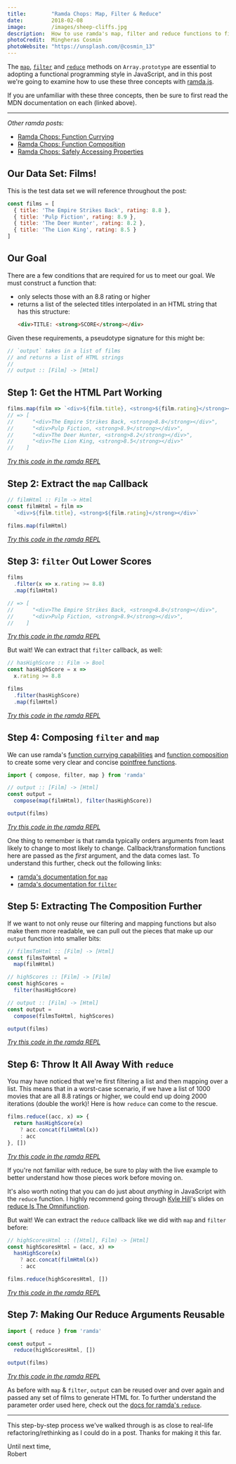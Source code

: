 ```yaml
---
title:        "Ramda Chops: Map, Filter & Reduce"
date:         2018-02-08
image:        /images/sheep-cliffs.jpg
description:  How to use ramda's map, filter and reduce functions to filter and transform a list of popular films.
photoCredit:  Mingheras Cosmin
photoWebsite: "https://unsplash.com/@cosmin_13"
---
```


The [`map`](https://developer.mozilla.org/en-US/docs/Web/JavaScript/Reference/Global_Objects/Array/map),
[`filter`](https://developer.mozilla.org/en-US/docs/Web/JavaScript/Reference/Global_Objects/Array/filter)
and [`reduce`](https://developer.mozilla.org/en-US/docs/Web/JavaScript/Reference/Global_Objects/Array/Reduce)
methods on `Array.prototype` are essential to adopting a functional programming
style in JavaScript, and in this post we're going to examine how to use these
three concepts with [ramda.js](http://ramdajs.com/).

If you are unfamiliar with these three concepts, then be sure to first read the
MDN documentation on each (linked above).

* * *

_Other ramda posts:_

* [Ramda Chops: Function Currying](/blog/ramda-chops-function-currying.html)
* [Ramda Chops: Function Composition](/blog/ramda-chops-function-composition.html)
* [Ramda Chops: Safely Accessing Properties](/blog/ramda-chops-safely-accessing-properties.html)

## Our Data Set: Films!
This is the test data set we will reference throughout the post:

```js
const films = [
  { title: 'The Empire Strikes Back', rating: 8.8 },
  { title: 'Pulp Fiction', rating: 8.9 },
  { title: 'The Deer Hunter', rating: 8.2 },
  { title: 'The Lion King', rating: 8.5 }
]
```

## Our Goal
There are a few conditions that are required for us to meet our goal. We must
construct a function that:
* only selects those with an 8.8 rating or higher
* returns a list of the selected titles interpolated in an HTML string that
  has this structure:
  ```html
  <div>TITLE: <strong>SCORE</strong></div>
  ```

Given these requirements, a pseudotype signature for this might be:

```js
// `output` takes in a list of films
// and returns a list of HTML strings
//
// output :: [Film] -> [Html]
```

## Step 1: Get the HTML Part Working
```js
films.map(film => `<div>${film.title}, <strong>${film.rating}</strong></div>`)
// => [
//      "<div>The Empire Strikes Back, <strong>8.8</strong></div>",
//      "<div>Pulp Fiction, <strong>8.9</strong></div>",
//      "<div>The Deer Hunter, <strong>8.2</strong></div>",
//      "<div>The Lion King, <strong>8.5</strong></div>"
//    ]
```
_[Try this code in the ramda REPL](https://goo.gl/mQmFBm)_

## Step 2: Extract the `map` Callback
```js
// filmHtml :: Film -> Html
const filmHtml = film =>
  `<div>${film.title}, <strong>${film.rating}</strong></div>`

films.map(filmHtml)
```
_[Try this code in the ramda REPL](https://goo.gl/C4a1kZ)_

## Step 3: `filter` Out Lower Scores
```js
films
  .filter(x => x.rating >= 8.8)
  .map(filmHtml)

// => [
//      "<div>The Empire Strikes Back, <strong>8.8</strong></div>",
//      "<div>Pulp Fiction, <strong>8.9</strong></div>",
//    ]
```
_[Try this code in the ramda REPL](https://goo.gl/yTxfKQ)_

But wait! We can extract that `filter` callback, as well:

```js
// hasHighScore :: Film -> Bool
const hasHighScore = x =>
  x.rating >= 8.8

films
  .filter(hasHighScore)
  .map(filmHtml)
```
_[Try this code in the ramda REPL](https://goo.gl/qG4kZ7)_

## Step 4: Composing `filter` and `map`
We can use ramda's [function currying
capabilities](/blog/ramda-chops-function-currying.html) and [function
composition](/blog/ramda-chops-function-composition.html) to create some very
clear and concise [pointfree functions](https://wiki.haskell.org/Pointfree).

```js
import { compose, filter, map } from 'ramda'

// output :: [Film] -> [Html]
const output =
  compose(map(filmHtml), filter(hasHighScore))

output(films)
```
_[Try this code in the ramda REPL](https://goo.gl/7VMNTV)_

One thing to remember is that ramda typically orders arguments from least likely
to change to most likely to change. Callback/transformation functions here are
passed as the _first_ argument, and the data comes last. To understand this
further, check out the following links:

* [ramda's documentation for `map`](http://ramdajs.com/docs/#map)
* [ramda's documentation for `filter`](http://ramdajs.com/docs/#filter)

## Step 5: Extracting The Composition Further
If we want to not only reuse our filtering and mapping functions but also make
them more readable, we can pull out the pieces that make up our `output`
function into smaller bits:

```js
// filmsToHtml :: [Film] -> [Html]
const filmsToHtml =
  map(filmHtml)

// highScores :: [Film] -> [Film]
const highScores =
  filter(hasHighScore)

// output :: [Film] -> [Html]
const output =
  compose(filmsToHtml, highScores)

output(films)
```
_[Try this code in the ramda REPL](https://goo.gl/dFXCEK)_

## Step 6: Throw It All Away With `reduce`
You may have noticed that we're first filtering a list and then mapping over a
list. This means that in a worst-case scenario, if we have a list of 1000
movies that are all 8.8 ratings or higher, we could end up doing 2000 iterations
(double the work)! Here is how `reduce` can come to the rescue.

```js
films.reduce((acc, x) => {
  return hasHighScore(x)
    ? acc.concat(filmHtml(x))
    : acc
}, [])
```
_[Try this code in the ramda REPL](https://goo.gl/4zP9pU)_

If you're not familiar with reduce, be sure to play with the live example to
better understand how those pieces work before moving on.

It's also worth noting that you can do just about _anything_ in JavaScript with
the `reduce` function. I highly recommend going through [Kyle Hill](https://twitter.com/kylehill)'s
slides on [reduce Is The Omnifunction](https://omnifunction.herokuapp.com).

But wait! We can extract the `reduce` callback like we did with `map` and
`filter` before:

```js
// highScoresHtml :: ([Html], Film) -> [Html]
const highScoresHtml = (acc, x) =>
  hasHighScore(x)
    ? acc.concat(filmHtml(x))
    : acc

films.reduce(highScoresHtml, [])
```
_[Try this code in the ramda REPL](https://goo.gl/F6NovJ)_

## Step 7: Making Our Reduce Arguments Reusable
```js
import { reduce } from 'ramda'

const output =
  reduce(highScoresHtml, [])

output(films)
```
_[Try this code in the ramda REPL](https://goo.gl/wjbAFY)_

As before with `map` & `filter`, `output` can be reused over and over again and
passed any set of films to generate HTML for. To further understand the
parameter order used here, check out the [docs for ramda's
`reduce`](http://ramdajs.com/docs/#reduce).

* * *

This step-by-step process we've walked through is as close to real-life
refactoring/rethinking as I could do in a post. Thanks for making it this far.

Until next time,
<br />
Robert
